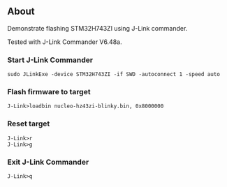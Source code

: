 ## About
Demonstrate flashing STM32H743ZI using J-Link commander.

Tested with J-Link Commander V6.48a.

### Start J-Link Commander

```
sudo JLinkExe -device STM32H743ZI -if SWD -autoconnect 1 -speed auto
```

### Flash firmware to target
```
J-Link>loadbin nucleo-hz43zi-blinky.bin, 0x8000000
```

### Reset target
```
J-Link>r
J-Link>g
```

### Exit J-Link Commander
```
J-Link>q
```
